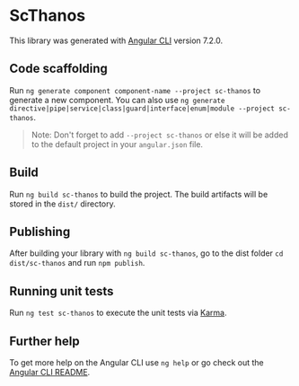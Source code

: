 # ScThanos

This library was generated with [Angular CLI](https://github.com/angular/angular-cli) version 7.2.0.

## Code scaffolding

Run `ng generate component component-name --project sc-thanos` to generate a new component. You can also use `ng generate directive|pipe|service|class|guard|interface|enum|module --project sc-thanos`.
> Note: Don't forget to add `--project sc-thanos` or else it will be added to the default project in your `angular.json` file. 

## Build

Run `ng build sc-thanos` to build the project. The build artifacts will be stored in the `dist/` directory.

## Publishing

After building your library with `ng build sc-thanos`, go to the dist folder `cd dist/sc-thanos` and run `npm publish`.

## Running unit tests

Run `ng test sc-thanos` to execute the unit tests via [Karma](https://karma-runner.github.io).

## Further help

To get more help on the Angular CLI use `ng help` or go check out the [Angular CLI README](https://github.com/angular/angular-cli/blob/master/README.md).
